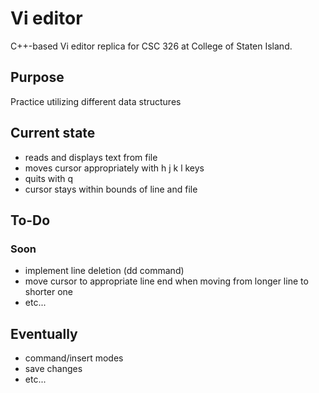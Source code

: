 # Vi editor
C++-based Vi editor replica for CSC 326 at College of Staten Island.

## Purpose
Practice utilizing different data structures

## Current state
* reads and displays text from file
* moves cursor appropriately with h j k l keys
* quits with q
* cursor stays within bounds of line and file

## To-Do
### Soon
* implement line deletion (dd command)
* move cursor to appropriate line end when moving from longer line to 
shorter one
* etc...

## Eventually
* command/insert modes
* save changes
* etc...
